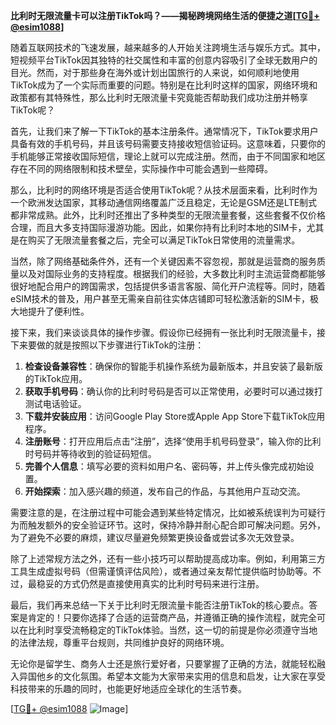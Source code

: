 **比利时无限流量卡可以注册TikTok吗？——揭秘跨境网络生活的便捷之道[[TG💪+ @esim1088](https://t.me/s/esim1088)]**

随着互联网技术的飞速发展，越来越多的人开始关注跨境生活与娱乐方式。其中，短视频平台TikTok因其独特的社交属性和丰富的创意内容吸引了全球无数用户的目光。然而，对于那些身在海外或计划出国旅行的人来说，如何顺利地使用TikTok成为了一个实际而重要的问题。特别是在比利时这样的国家，网络环境和政策都有其特殊性，那么比利时无限流量卡究竟能否帮助我们成功注册并畅享TikTok呢？

首先，让我们来了解一下TikTok的基本注册条件。通常情况下，TikTok要求用户具备有效的手机号码，并且该号码需要支持接收短信验证码。这意味着，只要你的手机能够正常接收国际短信，理论上就可以完成注册。然而，由于不同国家和地区存在不同的网络限制和技术壁垒，实际操作中可能会遇到一些障碍。

那么，比利时的网络环境是否适合使用TikTok呢？从技术层面来看，比利时作为一个欧洲发达国家，其移动通信网络覆盖广泛且稳定，无论是GSM还是LTE制式都非常成熟。此外，比利时还推出了多种类型的无限流量套餐，这些套餐不仅价格合理，而且大多支持国际漫游功能。因此，如果你持有比利时本地的SIM卡，尤其是在购买了无限流量套餐之后，完全可以满足TikTok日常使用的流量需求。

当然，除了网络基础条件外，还有一个关键因素不容忽视，那就是运营商的服务质量以及对国际业务的支持程度。根据我们的经验，大多数比利时主流运营商都能够很好地配合用户的跨国需求，包括提供多语言客服、简化开户流程等。同时，随着eSIM技术的普及，用户甚至无需亲自前往实体店铺即可轻松激活新的SIM卡，极大地提升了便利性。

接下来，我们来谈谈具体的操作步骤。假设你已经拥有一张比利时无限流量卡，接下来要做的就是按照以下步骤进行TikTok的注册：

1. **检查设备兼容性**：确保你的智能手机操作系统为最新版本，并且安装了最新版的TikTok应用。
2. **获取手机号码**：确认你的比利时号码是否可以正常使用，必要时可以通过拨打测试电话验证。
3. **下载并安装应用**：访问Google Play Store或Apple App Store下载TikTok应用程序。
4. **注册账号**：打开应用后点击“注册”，选择“使用手机号码登录”，输入你的比利时号码并等待收到的验证码短信。
5. **完善个人信息**：填写必要的资料如用户名、密码等，并上传头像完成初始设置。
6. **开始探索**：加入感兴趣的频道，发布自己的作品，与其他用户互动交流。

需要注意的是，在注册过程中可能会遇到某些特定情况，比如被系统误判为可疑行为而触发额外的安全验证环节。这时，保持冷静并耐心配合即可解决问题。另外，为了避免不必要的麻烦，建议尽量避免频繁更换设备或尝试多次无效登录。

除了上述常规方法之外，还有一些小技巧可以帮助提高成功率。例如，利用第三方工具生成虚拟号码（但需谨慎评估风险），或者通过亲友帮忙提供临时协助等。不过，最稳妥的方式仍然是直接使用真实的比利时号码来进行注册。

最后，我们再来总结一下关于比利时无限流量卡能否注册TikTok的核心要点。答案是肯定的！只要你选择了合适的运营商产品，并遵循正确的操作流程，就完全可以在比利时享受流畅稳定的TikTok体验。当然，这一切的前提是你必须遵守当地的法律法规，尊重平台规则，共同维护良好的网络环境。

无论你是留学生、商务人士还是旅行爱好者，只要掌握了正确的方法，就能轻松融入异国他乡的文化氛围。希望本文能为大家带来实用的信息和启发，让大家在享受科技带来的乐趣的同时，也能更好地适应全球化的生活节奏。

[[TG💪+ @esim1088](https://t.me/s/esim1088) ![Image](https://i.postimg.cc/4NQfJmqS/Snipaste-2025-05-13-00-14-12.png)]